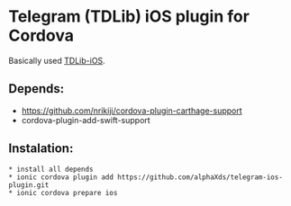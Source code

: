 # Telegram (TDLib) iOS plugin for Cordova
Basically used [TDLib-iOS](https://github.com/leoMehlig/TDLib-iOS).
## Depends:
* https://github.com/nrikiji/cordova-plugin-carthage-support
* cordova-plugin-add-swift-support
## Instalation:
```
* install all depends
* ionic cordova plugin add https://github.com/alphaXds/telegram-ios-plugin.git
* ionic cordova prepare ios
```
